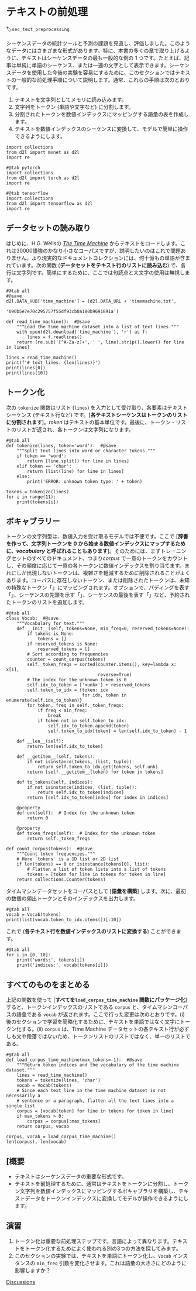 # テキストの前処理
:label:`sec_text_preprocessing`

シーケンスデータの統計ツールと予測の課題を見直し、評価しました。このようなデータにはさまざまな形式があります。特に、本書の多くの章で取り上げるように、テキストはシーケンスデータの最も一般的な例の 1 つです。たとえば、記事は単純に単語のシーケンス、または一連の文字として表示できます。シーケンスデータを使用した今後の実験を容易にするために、このセクションではテキストの一般的な前処理手順について説明します。通常、これらの手順は次のとおりです。 

1. テキストを文字列としてメモリに読み込みます。
1. 文字列をトークン (単語や文字など) に分割します。
1. 分割されたトークンを数値インデックスにマッピングする語彙の表を作成します。
1. テキストを数値インデックスのシーケンスに変換して、モデルで簡単に操作できるようにします。

```{.python .input}
import collections
from d2l import mxnet as d2l
import re
```

```{.python .input}
#@tab pytorch
import collections
from d2l import torch as d2l
import re
```

```{.python .input}
#@tab tensorflow
import collections
from d2l import tensorflow as d2l
import re
```

## データセットの読み取り

はじめに、H.G. Wellsの [*The Time Machine*](http://www.gutenberg.org/ebooks/35) からテキストをロードします。これは30000語強のかなり小さなコーパスですが、説明したいのはこれで問題ありません。より現実的なドキュメントコレクションには、何十億もの単語が含まれています。次の関数 (**データセットをテキスト行のリストに読み込む**) で、各行は文字列です。簡単にするために、ここでは句読点と大文字の使用は無視します。

```{.python .input}
#@tab all
#@save
d2l.DATA_HUB['time_machine'] = (d2l.DATA_URL + 'timemachine.txt',
                                '090b5e7e70c295757f55df93cb0a180b9691891a')

def read_time_machine():  #@save
    """Load the time machine dataset into a list of text lines."""
    with open(d2l.download('time_machine'), 'r') as f:
        lines = f.readlines()
    return [re.sub('[^A-Za-z]+', ' ', line).strip().lower() for line in lines]

lines = read_time_machine()
print(f'# text lines: {len(lines)}')
print(lines[0])
print(lines[10])
```

## トークン化

次の `tokenize` 関数はリスト (`lines`) を入力として受け取り、各要素はテキストシーケンス (テキスト行など) です。[**各テキストシーケンスはトークンのリストに分割されます**]。*token* はテキストの基本単位です。最後に、トークン・リストのリストが返され、各トークンは文字列になります。

```{.python .input}
#@tab all
def tokenize(lines, token='word'):  #@save
    """Split text lines into word or character tokens."""
    if token == 'word':
        return [line.split() for line in lines]
    elif token == 'char':
        return [list(line) for line in lines]
    else:
        print('ERROR: unknown token type: ' + token)

tokens = tokenize(lines)
for i in range(11):
    print(tokens[i])
```

## ボキャブラリー

トークンの文字列型は、数値入力を受け取るモデルでは不便です。ここで [**辞書を作って、文字列トークンを 0 から始まる数値インデックスにマップするために、*vocabulary* と呼ばれることもあります**]。そのためには、まずトレーニングセットのすべてのドキュメント、つまり*corpus* で一意のトークンをカウントし、その頻度に応じて一意の各トークンに数値インデックスを割り当てます。まれにしか出現しないトークンは、複雑さを軽減するために削除されることがよくあります。コーパスに存在しないトークン、または削除されたトークンは、未知の特殊なトークン「<unk>」にマッピングされます。オプションで、<pad>パディングを表す「」、<bos>シーケンスの先頭を示す「」、<eos>シーケンスの最後を表す「」など、予約されたトークンのリストを追加します。

```{.python .input}
#@tab all
class Vocab:  #@save
    """Vocabulary for text."""
    def __init__(self, tokens=None, min_freq=0, reserved_tokens=None):
        if tokens is None:
            tokens = []
        if reserved_tokens is None:
            reserved_tokens = []
        # Sort according to frequencies
        counter = count_corpus(tokens)
        self._token_freqs = sorted(counter.items(), key=lambda x: x[1],
                                   reverse=True)
        # The index for the unknown token is 0
        self.idx_to_token = ['<unk>'] + reserved_tokens
        self.token_to_idx = {token: idx
                             for idx, token in enumerate(self.idx_to_token)}
        for token, freq in self._token_freqs:
            if freq < min_freq:
                break
            if token not in self.token_to_idx:
                self.idx_to_token.append(token)
                self.token_to_idx[token] = len(self.idx_to_token) - 1

    def __len__(self):
        return len(self.idx_to_token)

    def __getitem__(self, tokens):
        if not isinstance(tokens, (list, tuple)):
            return self.token_to_idx.get(tokens, self.unk)
        return [self.__getitem__(token) for token in tokens]

    def to_tokens(self, indices):
        if not isinstance(indices, (list, tuple)):
            return self.idx_to_token[indices]
        return [self.idx_to_token[index] for index in indices]

    @property
    def unk(self):  # Index for the unknown token
        return 0

    @property
    def token_freqs(self):  # Index for the unknown token
        return self._token_freqs

def count_corpus(tokens):  #@save
    """Count token frequencies."""
    # Here `tokens` is a 1D list or 2D list
    if len(tokens) == 0 or isinstance(tokens[0], list):
        # Flatten a list of token lists into a list of tokens
        tokens = [token for line in tokens for token in line]
    return collections.Counter(tokens)
```

タイムマシンデータセットをコーパスとして [**語彙を構築**] します。次に、最初の数個の頻出トークンとそのインデックスを出力します。

```{.python .input}
#@tab all
vocab = Vocab(tokens)
print(list(vocab.token_to_idx.items())[:10])
```

これで (**各テキスト行を数値インデックスのリストに変換する**) ことができます。

```{.python .input}
#@tab all
for i in [0, 10]:
    print('words:', tokens[i])
    print('indices:', vocab[tokens[i]])
```

## すべてのものをまとめる

上記の関数を使って [**すべてを`load_corpus_time_machine` 関数にパッケージ化**] すると、トークンインデックスのリストである `corpus` と、タイムマシンコーパスの語彙である `vocab` が返されます。ここで行った変更は次のとおりです。(i) 後のセクションで学習を簡略化するために、テキストを単語ではなく文字にトークン化する。(ii) `corpus` は、Time Machine データセットの各テキスト行が必ずしも文や段落ではないため、トークンリストのリストではなく、単一のリストである。

```{.python .input}
#@tab all
def load_corpus_time_machine(max_tokens=-1):  #@save
    """Return token indices and the vocabulary of the time machine dataset."""
    lines = read_time_machine()
    tokens = tokenize(lines, 'char')
    vocab = Vocab(tokens)
    # Since each text line in the time machine dataset is not necessarily a
    # sentence or a paragraph, flatten all the text lines into a single list
    corpus = [vocab[token] for line in tokens for token in line]
    if max_tokens > 0:
        corpus = corpus[:max_tokens]
    return corpus, vocab

corpus, vocab = load_corpus_time_machine()
len(corpus), len(vocab)
```

## [概要

* テキストはシーケンスデータの重要な形式です。
* テキストを前処理するために、通常はテキストをトークンに分割し、トークン文字列を数値インデックスにマッピングするボキャブラリを構築し、テキストデータをトークンインデックスに変換してモデルが操作できるようにします。

## 演習

1. トークン化は重要な前処理ステップです。言語によって異なります。テキストをトークン化するためによく使われる別の3つの方法を探してみます。
1. このセクションの実験では、テキストを単語にトークン化し、`Vocab` インスタンスの `min_freq` 引数を変化させます。これは語彙の大きさにどのように影響しますか？

[Discussions](https://discuss.d2l.ai/t/115)
